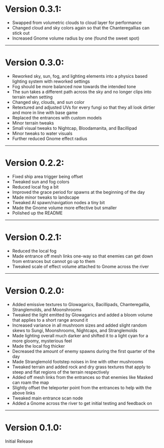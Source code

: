 # Version 0.3.1:

- Swapped from volumetric clouds to cloud layer for performance
- Changed cloud and sky colors again so that the Chanteregallias can stick out
- Increased Gnome volume radius by one (found the sweet spot)

---
# Version 0.3.0:

- Reworked sky, sun, fog, and lighting elements into a physics based lighting system with reworked settings
- Fog should be more balanced now towards the intended tone
- The sun takes a different path across the sky and no longer clips into terrain when setting
- Changed sky, clouds, and sun color
- Retextured and adjusted UVs for every fungi so that they all look dirtier and more in line with base game
- Replaced the entrances with custom models
- Minor terrain tweaks
- Small visual tweaks to Nightcap, Bloodamanita, and Bacillipad
- Minor tweaks to water visuals
- Further reduced Gnome effect radius

---
# Version 0.2.2:

- Fixed ship area trigger being offset
- Tweaked sun and fog colors
- Reduced local fog a bit
- Improved the grace period for spawns at the beginning of the day
- Made minor tweaks to landscape
- Tweaked AI spawn/navigation nodes a tiny bit
- Made the Gnome volume more effective but smaller
- Polished up the README

---
# Version 0.2.1:

- Reduced the local fog
- Made entrance off mesh links one-way so that enemies can get down from entrances but cannot go up to them
- Tweaked scale of effect volume attached to Gnome across the river

---
# Version 0.2.0:

- Added emissive textures to Glowagarics, Bacillipads, Chanteregallia, Stranglemolds, and Moonshrooms
- Tweaked the light emitted by Glowagarics and added a bloom volume that applies to a short range around it
- Increased variance in all mushroom sizes and added slight random skews to Sungi, Moonshrooms, Nightcaps, and Stranglemolds
- Made lighting overall much darker and shifted it to a light cyan for a more gloomy, mysterious feel
- Made the local fog thicker
- Decreased the amount of enemy spawns during the first quarter of the day
- Made Stranglemold footstep noises in line with other mushrooms
- Tweaked terrain and added rock and dry grass textures that apply to steep and flat regions of the terrain respectively
- Added off mesh links from the entrances so that enemies like Masked can roam the map
- Slightly offset the teleporter point from the entrances to help with the above links
- Tweaked main entrance scan node
- Added a Gnome across the river to get initial testing and feedback on

---
# Version 0.1.0:

Initial Release